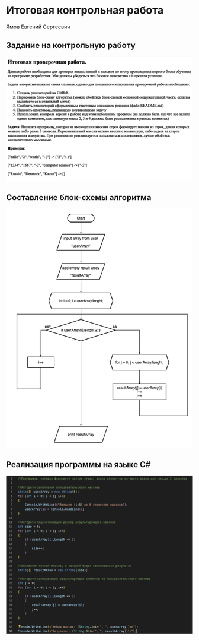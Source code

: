 # Итоговая контрольная работа
Ямов Евгений Сергеевич

## Задание на контрольную работу
![image](zadanie.png)

## Составление блок-схемы алгоритма
![image](diagram.png)

## Реализация программы на языке C#
![image](VScode.png)